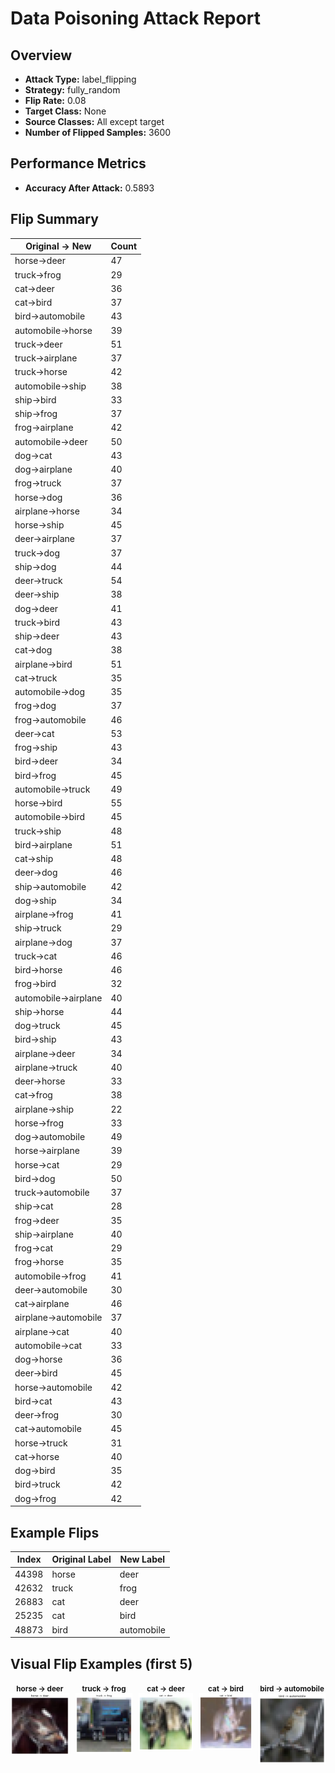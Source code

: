# Data Poisoning Attack Report

## Overview

- **Attack Type:** label_flipping
- **Strategy:** fully_random
- **Flip Rate:** 0.08
- **Target Class:** None
- **Source Classes:** All except target
- **Number of Flipped Samples:** 3600

## Performance Metrics

- **Accuracy After Attack:** 0.5893

## Flip Summary

| Original -> New | Count |
|------------------|--------|
| horse->deer | 47 |
| truck->frog | 29 |
| cat->deer | 36 |
| cat->bird | 37 |
| bird->automobile | 43 |
| automobile->horse | 39 |
| truck->deer | 51 |
| truck->airplane | 37 |
| truck->horse | 42 |
| automobile->ship | 38 |
| ship->bird | 33 |
| ship->frog | 37 |
| frog->airplane | 42 |
| automobile->deer | 50 |
| dog->cat | 43 |
| dog->airplane | 40 |
| frog->truck | 37 |
| horse->dog | 36 |
| airplane->horse | 34 |
| horse->ship | 45 |
| deer->airplane | 37 |
| truck->dog | 37 |
| ship->dog | 44 |
| deer->truck | 54 |
| deer->ship | 38 |
| dog->deer | 41 |
| truck->bird | 43 |
| ship->deer | 43 |
| cat->dog | 38 |
| airplane->bird | 51 |
| cat->truck | 35 |
| automobile->dog | 35 |
| frog->dog | 37 |
| frog->automobile | 46 |
| deer->cat | 53 |
| frog->ship | 43 |
| bird->deer | 34 |
| bird->frog | 45 |
| automobile->truck | 49 |
| horse->bird | 55 |
| automobile->bird | 45 |
| truck->ship | 48 |
| bird->airplane | 51 |
| cat->ship | 48 |
| deer->dog | 46 |
| ship->automobile | 42 |
| dog->ship | 34 |
| airplane->frog | 41 |
| ship->truck | 29 |
| airplane->dog | 37 |
| truck->cat | 46 |
| bird->horse | 46 |
| frog->bird | 32 |
| automobile->airplane | 40 |
| ship->horse | 44 |
| dog->truck | 45 |
| bird->ship | 43 |
| airplane->deer | 34 |
| airplane->truck | 40 |
| deer->horse | 33 |
| cat->frog | 38 |
| airplane->ship | 22 |
| horse->frog | 33 |
| dog->automobile | 49 |
| horse->airplane | 39 |
| horse->cat | 29 |
| bird->dog | 50 |
| truck->automobile | 37 |
| ship->cat | 28 |
| frog->deer | 35 |
| ship->airplane | 40 |
| frog->cat | 29 |
| frog->horse | 35 |
| automobile->frog | 41 |
| deer->automobile | 30 |
| cat->airplane | 46 |
| airplane->automobile | 37 |
| airplane->cat | 40 |
| automobile->cat | 33 |
| dog->horse | 36 |
| deer->bird | 45 |
| horse->automobile | 42 |
| bird->cat | 43 |
| deer->frog | 30 |
| cat->automobile | 45 |
| horse->truck | 31 |
| cat->horse | 40 |
| dog->bird | 35 |
| bird->truck | 42 |
| dog->frog | 42 |

## Example Flips

| Index | Original Label | New Label |
|--------|----------------|-----------|
| 44398 | horse | deer |
| 42632 | truck | frog |
| 26883 | cat | deer |
| 25235 | cat | bird |
| 48873 | bird | automobile |

## Visual Flip Examples (first 5)

<div style="display: flex; gap: 10px;">
<div style="text-align: center;"><small><strong>horse -> deer</strong></small><img src="flipped_examples/flip_44398_7_to_4.png" alt="flip" style="width: 120px;"><br></div>
<div style="text-align: center;"><small><strong>truck -> frog</strong></small><img src="flipped_examples/flip_42632_9_to_6.png" alt="flip" style="width: 120px;"><br></div>
<div style="text-align: center;"><small><strong>cat -> deer</strong></small><img src="flipped_examples/flip_26883_3_to_4.png" alt="flip" style="width: 120px;"><br></div>
<div style="text-align: center;"><small><strong>cat -> bird</strong></small><img src="flipped_examples/flip_25235_3_to_2.png" alt="flip" style="width: 120px;"><br></div>
<div style="text-align: center;"><small><strong>bird -> automobile</strong></small><img src="flipped_examples/flip_48873_2_to_1.png" alt="flip" style="width: 120px;"><br></div>
</div>
